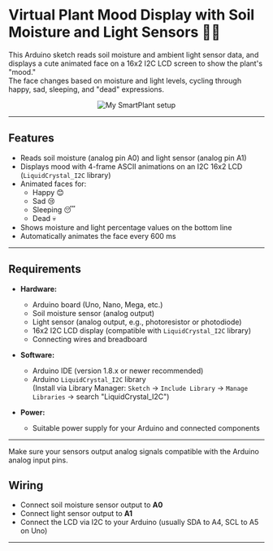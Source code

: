 # Virtual Plant Mood Display with Soil Moisture and Light Sensors 🌱💡

This Arduino sketch reads soil moisture and ambient light sensor data, and displays a cute animated face on a 16x2 I2C LCD screen to show the plant's "mood."  
The face changes based on moisture and light levels, cycling through happy, sad, sleeping, and "dead" expressions.
<div align="center">

![My SmartPlant setup](https://i.kek.sh/n5YkfYuLbf7.jpg)

</div>

---

## Features

- Reads soil moisture (analog pin A0) and light sensor (analog pin A1)
- Displays mood with 4-frame ASCII animations on an I2C 16x2 LCD (`LiquidCrystal_I2C` library)
- Animated faces for:  
  - Happy 😊  
  - Sad 😢  
  - Sleeping 😴  
  - Dead 💀
- Shows moisture and light percentage values on the bottom line
- Automatically animates the face every 600 ms

---
## Requirements

- **Hardware:**
  - Arduino board (Uno, Nano, Mega, etc.)
  - Soil moisture sensor (analog output)
  - Light sensor (analog output, e.g., photoresistor or photodiode)
  - 16x2 I2C LCD display (compatible with `LiquidCrystal_I2C` library)
  - Connecting wires and breadboard

- **Software:**
  - Arduino IDE (version 1.8.x or newer recommended)
  - Arduino `LiquidCrystal_I2C` library  
    (Install via Library Manager: `Sketch` -> `Include Library` -> `Manage Libraries` -> search "LiquidCrystal_I2C")

- **Power:**
  - Suitable power supply for your Arduino and connected components

---

Make sure your sensors output analog signals compatible with the Arduino analog input pins.

## Wiring

- Connect soil moisture sensor output to **A0**
- Connect light sensor output to **A1**
- Connect the LCD via I2C to your Arduino (usually SDA to A4, SCL to A5 on Uno)

---
